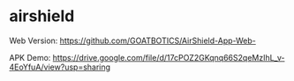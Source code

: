 # airshield

Web Version: https://github.com/GOATBOTICS/AirShield-App-Web-

APK Demo: https://drive.google.com/file/d/17cPOZ2GKqnq66S2qeMzIhL_v-4EoYfuA/view?usp=sharing
